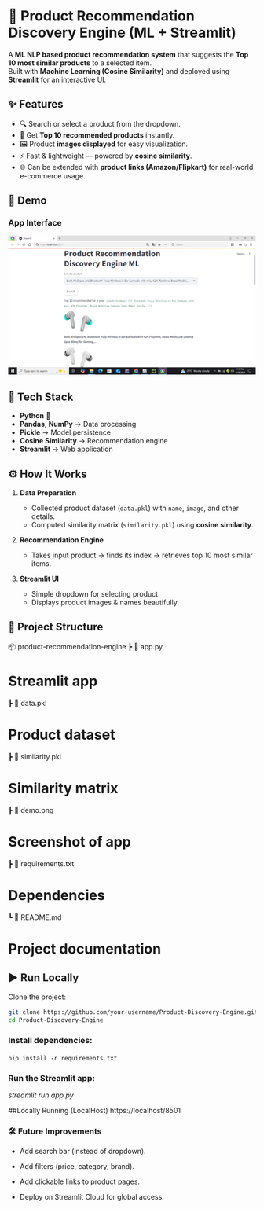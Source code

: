 # 🛒 Product Recommendation Discovery Engine (ML + Streamlit)

A **ML NLP based product recommendation system** that suggests the **Top 10 most similar products** to a selected item.  
Built with **Machine Learning (Cosine Similarity)** and deployed using **Streamlit** for an interactive UI.  

## ✨ Features
- 🔍 Search or select a product from the dropdown.  
- 🤖 Get **Top 10 recommended products** instantly.  
- 🖼️ Product **images displayed** for easy visualization.  
- ⚡ Fast & lightweight — powered by **cosine similarity**.  
- 🌐 Can be extended with **product links (Amazon/Flipkart)** for real-world e-commerce usage.
  
## 📸 Demo
### App Interface
![App Screenshot](demo.png)  
  

## 🚀 Tech Stack
- **Python** 🐍  
- **Pandas, NumPy** → Data processing  
- **Pickle** → Model persistence  
- **Cosine Similarity** → Recommendation engine  
- **Streamlit** → Web application  

## ⚙️ How It Works
1. **Data Preparation**  
   - Collected product dataset (`data.pkl`) with `name`, `image`, and other details.  
   - Computed similarity matrix (`similarity.pkl`) using **cosine similarity**.  

2. **Recommendation Engine**  
   - Takes input product → finds its index → retrieves top 10 most similar items.  

3. **Streamlit UI**  
   - Simple dropdown for selecting product.  
   - Displays product images & names beautifully.  

## 📂 Project Structure

 📦 product-recommendation-engine 
 ┣ 📜 app.py                
 # Streamlit app 
 ┣ 📜 data.pkl              
 # Product dataset 
 ┣ 📜 similarity.pkl       
 # Similarity matrix 
 ┣ 📜 demo.png             
 # Screenshot of app
 ┣ 📜 requirements.txt     
 # Dependencies 
 ┗ 📜 README.md            
 # Project documentation


## ▶️ Run Locally
Clone the project:
```bash
git clone https://github.com/your-username/Product-Discovery-Engine.git
cd Product-Discovery-Engine
```

### Install dependencies:

```pip install -r requirements.txt```

### Run the Streamlit app:

*streamlit run app.py*

##Locally Running (LocalHost)
https://localhost/8501

### 🛠️ Future Improvements

- Add search bar (instead of dropdown).

- Add filters (price, category, brand).

- Add clickable links to product pages.

- Deploy on Streamlit Cloud for global access.

